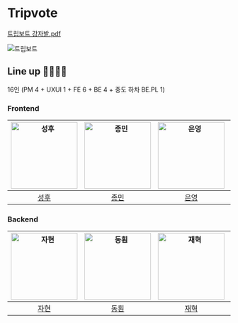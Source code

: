 # Tripvote
[트립보트 강자밭.pdf](https://github.com/Strong-Potato/.github/files/14096200/default.pdf)


![트립보트](https://github.com/Strong-Potato/.github/assets/71982555/19e36185-df33-48b6-a6aa-4cd986b7c9fa)


## Line up 👨‍💻👩‍💻
16인 (PM 4 + UXUI 1 + FE 6 + BE 4 + 중도 하차 BE.PL 1) 


### Frontend

| <img src="https://avatars.githubusercontent.com/u/120024673?v=4" width=150px alt="성후"> | <img src="https://avatars.githubusercontent.com/u/100336573?v=4" width=150px alt="종민"> | <img src="https://avatars.githubusercontent.com/u/139188760?v=4" width=150px alt="은영"> | <img src="https://avatars.githubusercontent.com/u/121215024?v=4" width=150px alt="상원"> | <img src="https://avatars.githubusercontent.com/u/63582234?v=4" width=150px alt="서현"> | <img src="https://avatars.githubusercontent.com/u/57976371?v=4" width=150px alt="정민"> |
| :----------------------------------------------------------: | :----------------------------------------------------------: | :----------------------------------------------------------: | :----------------------------------------------------------: | :----------------------------------------------------------: | :----------------------------------------------------------: |
|              [성후](https://github.com/HOOOO98)              |          [종민](https://github.com/NamgungJongMin)           |              [은영](https://github.com/SKY-PEY)              |            [상원](https://github.com/Yamyam-code)            |               [서현](https://github.com/JSH99)               |            [정민](https://github.com/JeongMin83)             |

### Backend

| <img src="https://avatars.githubusercontent.com/u/139187207?v=4" width=150px alt="자현"> | <img src="https://avatars.githubusercontent.com/u/97681286?v=4" width=150px alt="동훤"> | <img src="https://avatars.githubusercontent.com/u/32382839?v=4" width=150px alt="재혁"> | <img src="https://avatars.githubusercontent.com/u/26517061?v=4" width=150px alt="재욱"> | <img src="https://avatars.githubusercontent.com/u/71982555?v=4" width=150px alt="민균"> |
| :----------------------------------------------------------: | :----------------------------------------------------------: | :----------------------------------------------------------: | :----------------------------------------------------------: | :----------------------------------------------------------: |
|              [자현](https://github.com/Nine-JH)              |              [동훤](https://github.com/Dr-KoKo)              |             [재혁](https://github.com/NoJaeHyuk)             |             [재욱](https://github.com/laigasus)              |             [민균](https://github.com/happymink)             |
